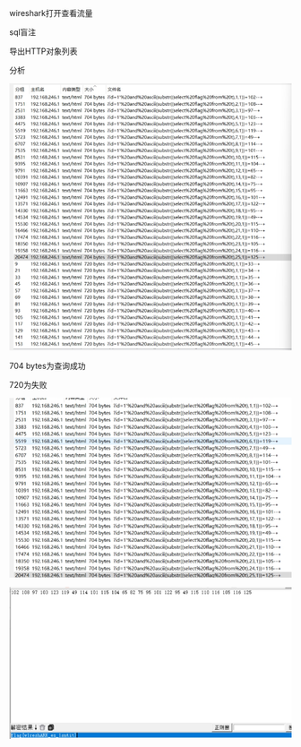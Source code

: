 wireshark打开查看流量

sql盲注

导出HTTP对象列表

分析

![img](./assets/wps485.jpg) 

704 bytes为查询成功

720为失败

![img](./assets/wps486.jpg) 

 

![img](./assets/wps487.jpg) 

 

 